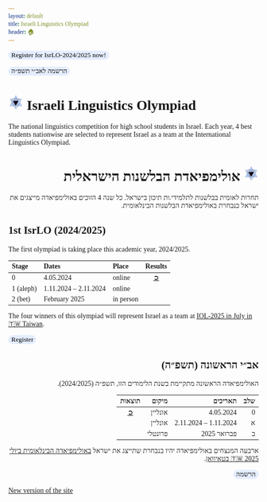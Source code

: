 ```yaml
---
layout: default
title: Israeli Linguistics Olympiad
header: 🏠︎
---
```


<head>
  <link href='https://fonts.googleapis.com/css?family=Rubik' rel='stylesheet' type='text/css'>
  <title>Israeli Linguistics Olympiad</title>
  <link rel="icon" type="image/x-icon" href="images/LingIsraelLogo.png">
  
<style>
  * {
    font-family: Rubik;
  }
  .button {
    background-color: #e4edff;
    border-radius: 10px;
    border: 0px;
    color: black;
  }
  .button:hover {
    background-color: #b2c9f6;
  }
  .hebrew {
    direction: rtl;
    text-align: right;
  }
  .to_right {
    float: right
  }
  
</style>
</head>

<a href="https://forms.gle/4qVdj4i2BcnpYNht9"><button name="button" class="button">
Register for IsrLO-2024/2025 now!
</button></a>

<a class="hebrew" href="https://forms.gle/4qVdj4i2BcnpYNht9"><button name="button" class="button">הרשמה לאב״י תשפ״ה</button></a>

# <img src="images/LingIsraelLogo.png" width="30"> Israeli Linguistics Olympiad
The national linguistics competition for high school students in Israel. Each year, 4 best students nationwise are selected to represent Israel as a team at the International Linguistics Olympiad.

<!--<a href="./english"><button name="button" class="button">Continue in English</button></a>-->

<h1 class="hebrew">
  <img src="images/LingIsraelLogo.png" width="30">
  אולימפיאדת הבלשנות הישראלית
</h1>

<p class="hebrew">
  תחרות לאומית בבלשנות לתלמידי.ות תיכון בישראל. כל שנה 4 הזוכים באולימפיאדה מייצגים את ישראל כנבחרת באולימפיאדת הבלשנות הבינלאומית.
</p>

<!--
<p class="hebrew">
<a class="hebrew" href="./hebrew"><button name="button" class="button">להמשיך בעברית</button></a>
</p>
-->

## 1st IsrLO (2024/2025)
The first olympiad is taking place this academic year, 2024/2025.

| Stage     | Dates                  |Place    | Results                                           |
| :---------| :--------------------- |:--------| :-----------------------------------------------: |
| 0         |  4.05.2024             |online   | <a href="https://israel-ling.org/olimpiada" target="_blank">➲</a> |
| 1 (aleph) |  1.11.2024 – 2.11.2024 |online   |                          |
| 2 (bet)   |  February 2025         |in person|    |

The four winners of this olympiad will represent Israel as a team at
<a href="https://ioling.org/upcoming" target="_blank">IOL-2025 in July in 🇹🇼 Taiwan</a>.

<a href="https://forms.gle/4qVdj4i2BcnpYNht9"><button name="button" class="button">Register</button></a>

<h2 class="hebrew"> אב״י הראשונה (תשפ״ה) </h2>

<p class="hebrew">
האולימפיאדה הראשונה מתקיימת בשנת הלימודים הזו, תשפ״ה (2024/2025).
</p>


<div class="hebrew" markdown="1">

| שלב        | תאריכים                 | מיקום    | תוצאות                                            |
| ----------:| -----------------------:| -------: | :-----------------------------------------------: |
| 0          |  4.05.2024               | אונליין    | <a href="https://israel-ling.org/olimpiada" target="_blank">➲</a> |
| א   |  1.11.2024 – 2.11.2024   | אונליין    |                         |
| ב  |  פברואר 2025             | פרונטלי |    |

</div>

<p class="hebrew">
  ארבעה המנצחים באולימפיאדה יהיו בנבחרת שתייצג את ישראל <a href="https://ioling.org/upcoming" target="_blank">באולימפיאדה הבינלאומית ביולי 2025 🇹🇼 בטאיוואן</a>.
</p>

<p class="hebrew">
<a class="hebrew" href="https://forms.gle/4qVdj4i2BcnpYNht9"><button name="button" class="button">הרשמה</button></a>
</p>
<a href="/index_ru.html">New version of the site</a>
